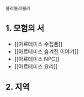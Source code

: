 
	블라블라블라


## 1. 모험의 서

- [[아르테미스 수집품]]
- [[아르테미스 숨겨진 이야기]]
- [[아르테미스 NPC]]
- [[아르테미스 요리]]


## 2. 지역
